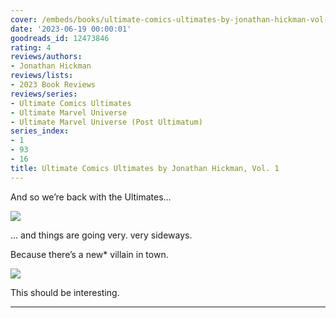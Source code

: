 ```yaml
---
cover: /embeds/books/ultimate-comics-ultimates-by-jonathan-hickman-vol-1.jpg
date: '2023-06-19 00:00:01'
goodreads_id: 12473846
rating: 4
reviews/authors:
- Jonathan Hickman
reviews/lists:
- 2023 Book Reviews
reviews/series:
- Ultimate Comics Ultimates
- Ultimate Marvel Universe
- Ultimate Marvel Universe (Post Ultimatum)
series_index:
- 1
- 93
- 16
title: Ultimate Comics Ultimates by Jonathan Hickman, Vol. 1
---
```

And so we’re back with the Ultimates…

![](/embeds/books/attachments/ultimate-comics-ultimates-textbundle-ece1a9.png)

… and things are going very. very sideways. 

Because there’s a new* villain in town.

![](/embeds/books/attachments/ultimate-comics-ultimates-textbundle-a83ac9.png)

This should be interesting. 

<!--more-->

---


